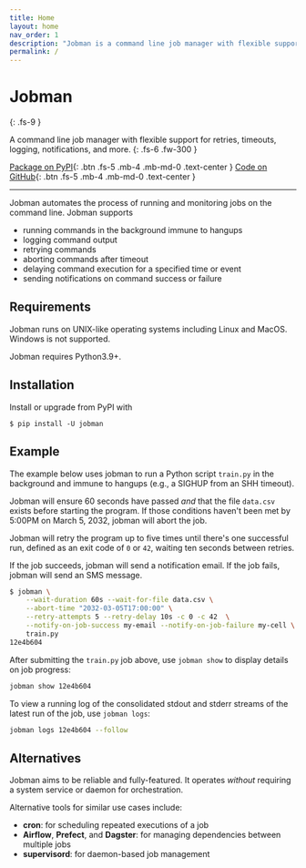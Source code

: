```yaml
---
title: Home
layout: home
nav_order: 1
description: "Jobman is a command line job manager with flexible support for retries, timeouts, logging, notifications, and more."
permalink: /
---
```

# Jobman
{: .fs-9 }

A command line job manager with flexible support for retries, timeouts, logging, notifications, and more.
{: .fs-6 .fw-300 }

[Package on PyPI][Jobman PyPI]{: .btn .fs-5 .mb-4 .mb-md-0 .text-center }
[Code on GitHub][Jobman repo]{: .btn .fs-5 .mb-4 .mb-md-0 .text-center }

----

Jobman automates the process of running and monitoring jobs on the command line. Jobman supports
* running commands in the background immune to hangups
* logging command output
* retrying commands
* aborting commands after timeout
* delaying command execution for a specified time or event
* sending notifications on command success or failure

## Requirements
Jobman runs on UNIX-like operating systems including Linux and MacOS. Windows is not supported.

Jobman requires Python3.9+.
## Installation
Install or upgrade from PyPI with
```
$ pip install -U jobman
```

## Example
The example below uses jobman to run a Python script `train.py` in the background and immune to hangups (e.g., a SIGHUP from an SHH timeout).

Jobman will ensure 60 seconds have passed *and* that the file `data.csv` exists before starting the program. If those conditions haven't been met by 5:00PM on March 5, 2032, jobman will abort the job.

Jobman will retry the program up to five times until there's one successful run, defined as an exit code of `0` or `42`, waiting ten seconds between retries.

If the job succeeds, jobman will send a notification email. If the job fails, jobman will send an SMS message.
```bash
$ jobman \
    --wait-duration 60s --wait-for-file data.csv \
    --abort-time "2032-03-05T17:00:00" \
    --retry-attempts 5 --retry-delay 10s -c 0 -c 42  \
    --notify-on-job-success my-email --notify-on-job-failure my-cell \
    train.py
12e4b604
```

After submitting the `train.py` job above, use `jobman show` to display details on job progress:
```bash
jobman show 12e4b604
```

To view a running log of the consolidated stdout and stderr streams of the latest run of the job, use `jobman logs`:
```bash
jobman logs 12e4b604 --follow
```

## Alternatives
Jobman aims to be reliable and fully-featured. It operates *without* requiring a system service or daemon for orchestration.

Alternative tools for similar use cases include:
* **cron**: for scheduling repeated executions of a job
* **Airflow**, **Prefect**, and **Dagster**: for managing dependencies between multiple jobs
* **supervisord**: for daemon-based job management

[Jobman repo]: https://github.com/ryancswallace/jobman
[Jobman PyPI]: https://pypi.org/project/jobman